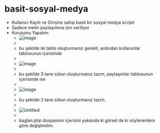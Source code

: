 # basit-sosyal-medya
 - Kullanıcı Kayıtı ve Girişine sahip basit bir sosyal medya scripti
 - Sadece metin paylaşımına izin veriliyor
 - Kurulumu Yapalım:
   - ![image](https://github.com/tunaerturk/basit-sosyal-medya/assets/73068443/4a250ae5-3450-4a10-a4dc-a133ca0dd894)
   - 
   - bu şekilde iki tablo oluşturmanız gerekli, ardından kullanıcılar tablosunun içerisinde
   - 
   - ![image](https://github.com/tunaerturk/basit-sosyal-medya/assets/73068443/3f74ffcd-a6fc-4bc4-a267-dcea770d5b9e)
   - 
   - bu şekilde 3 tane sütun oluşturmanız lazım, paylaşımlar tablosunun içerisinde ise
   - 
   - ![image](https://github.com/tunaerturk/basit-sosyal-medya/assets/73068443/69945b19-8b09-4ce0-87f3-eb15cfe5dc90)
   - 
   - bu şekilde 3 tane sütun oluşturmanız lazım.
   - 
   - ![Untitled](https://github.com/tunaerturk/basit-sosyal-medya/assets/73068443/f9a3c6a6-dce4-4f0d-bd5c-77fbea32ccb4)
   - 
   - baglan.php dosyasının içerisini yukarıda ki görsel de ki söylenenlere göre değiştirelim.

